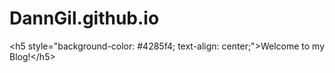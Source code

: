 # DannGil.github.io
  &lt;h5 style="background-color: #4285f4; text-align: center;">Welcome to my Blog!&lt;/h5>  
